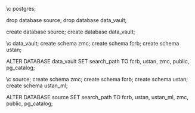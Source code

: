 \c postgres;

drop database source;
drop database data_vault;

create database source;
create database data_vault;

\c data_vault;
create schema zmc;
create schema fcrb;
create schema ustan;

ALTER DATABASE data_vault SET search_path TO fcrb, ustan, zmc, public, pg_catalog;

\c source;
create schema zmc;
create schema fcrb;
create schema ustan;
create schema ustan_ml;

ALTER DATABASE source SET search_path TO fcrb, ustan, ustan_ml, zmc, public, pg_catalog;


